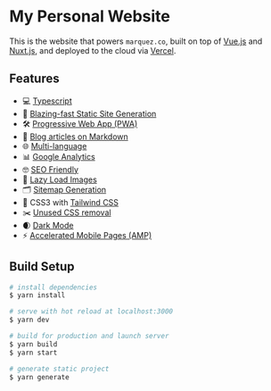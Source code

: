 # My Personal Website

This is the website that powers `marquez.co`, built on top of [Vue.js][vue] and [Nuxt.js][nuxt], and deployed to the cloud via [Vercel](vercel).


## Features

- 💻 [Typescript][typescript]
- 🚀 [Blazing-fast Static Site Generation][jamstack]
- 🛠 [Progressive Web App (PWA)][pwa]
- 📝 [Blog articles on Markdown][markdown]
- 🌐 [Multi-language][i18n]
- 📊 [Google Analytics][google-analytics]
- 🤓 [SEO Friendly][seo]
- 🌅 [Lazy Load Images][lazy-load-images]
- 🗂 [Sitemap Generation][sitemap]
- 🎨 CSS3 with [Tailwind CSS][tailwind]
- ✂️ [Unused CSS removal][unused-css-rules]
- 🌒 [Dark Mode][dark-mode]
- ⚡️ [Accelerated Mobile Pages (AMP)][amp]


## Build Setup

```bash
# install dependencies
$ yarn install

# serve with hot reload at localhost:3000
$ yarn dev

# build for production and launch server
$ yarn build
$ yarn start

# generate static project
$ yarn generate
```


[vue]: https://vuejs.org
[nuxt]: https://nuxtjs.org
[vercel]: https://vercel.com
[tailwind]: https://tailwindcss.com
[typescript]: https://www.typescriptlang.org
[jamstack]: https://jamstack.org
[pwa]: https://web.dev/progressive-web-apps/
[markdown]: https://guides.github.com/features/mastering-markdown/
[i18n]: https://en.wikipedia.org/wiki/Internationalization_and_localization
[google-analytics]: https://developers.google.com/analytics/
[seo]: https://support.google.com/webmasters/answer/7451184?hl=en
[lazy-load-images]: https://developers.google.com/web/fundamentals/performance/lazy-loading-guidance/images-and-video
[sitemap]: https://support.google.com/webmasters/answer/156184?hl=en
[unused-css-rules]: https://web.dev/unused-css-rules/
[dark-mode]: https://web.dev/prefers-color-scheme/
[amp]: https://amp.dev
